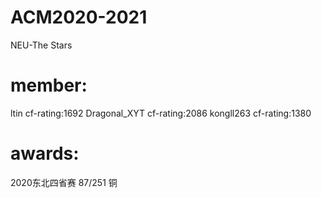 # ACM2020-2021
NEU-The Stars
# member:
  ltin cf-rating:1692
  Dragonal_XYT cf-rating:2086
  kongll263 cf-rating:1380
 # awards:
  2020东北四省赛 87/251 铜
